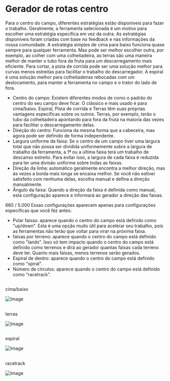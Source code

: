 # Gerador de rotas centro


Para o centro do campo, diferentes estratégias estão disponíveis para fazer o trabalho. Geralmente, a ferramenta selecionada é um motivo para escolher uma estratégia específica em vez da outra. As estratégias disponíveis foram criadas com base no feedback e nas informações da nossa comunidade.
A estratégia simples de cima para baixo funciona quase sempre para qualquer ferramenta. Mas pode ser melhor escolher outra, por exemplo, ao colher com uma colheitadeira, as terras são uma maneira melhor de manter o tubo fora da fruta para um descarregamento mais eficiente.
Para cortar, a pista de corrida pode ser uma solução melhor para curvas menos estreitas para facilitar o trabalho do descarregador.
A espiral é uma solução melhor para colheitadeiras rebocadas com um deslocamento, para manter a ferramenta no campo e o trator do lado de fora.



- Centro do campo: Existem diferentes modos de como o padrão do centro do seu campo deve ficar. O clássico e mais usado é para cima/baixo.
Espiral, Pista de corrida e Terras têm suas próprias vantagens específicas sobre os outros. Terras, por exemplo, terão o tubo da colheitadeira apontando para fora da fruta na maioria das vezes para facilitar o descarregamento delas.
- Direção do centro: Funciona da mesma forma que a cabeceira, mas agora pode ser definido de forma independente.
- Largura uniforme da faixa: Se o centro de um campo tiver uma largura total que não possa ser dividida uniformemente sobre a largura de trabalho da ferramenta, a 1ª ou a última faixa terá um trabalho de descanso estreito. Para evitar isso, a largura de cada faixa é reduzida para ter uma divisão uniforme sobre todas as faixas.
- Direção da linha: automático geralmente encontra a melhor direção, mas às vezes a borda mais longa se encaixa melhor. Se você não estiver satisfeito com nenhuma delas, escolha manual e defina a direção manualmente.
- Ângulo da faixa: Quando a direção da faixa é definida como manual, esta configuração aparece e informará ao gerador a direção das faixas.


660 / 5.000
Essas configurações aparecem apenas para configurações específicas que você fez antes:
- Pular faixas: aparece quando o centro do campo está definido como "up/down". Esta é uma opção muito útil para acelerar seu trabalho, pois as ferramentas não terão que voltar para virar na próxima faixa.
- faixas por terreno: aparece quando o centro do campo está definido como "lands". Isso só tem impacto quando o centro do campo está definido como terrenos e dirá ao gerador quantas faixas cada terreno deve ter. Quanto mais faixas, menos terrenos serão gerados.
- Espiral de dentro: aparece quando o centro do campo está definido como "spiral".
- Número de círculos: aparece quando o centro do campo está definido como "racetrack".


## 
cima/baixo


![Image](assets/updown_0_0_1024_591.png)

## 
terras


![Image](assets/lands_0_0_1024_599.png)

## 
espiral


![Image](assets/spiral_0_0_1024_590.png)

## 
racetrack


![Image](assets/racetrack_0_0_1024_589.png)

